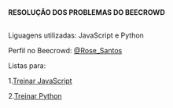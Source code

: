 ##
**RESOLUÇÃO DOS PROBLEMAS DO BEECROWD**
##

Liguagens utilizadas: JavaScript e Python

Perfil no Beecrowd: [@Rose_Santos](https://judge.beecrowd.com/pt/profile/559299)

Listas para:

1.[Treinar JavaScript](https://github.com/rose-del/Beecrowd/tree/main/javascript)

2.[Treinar Python](https://github.com/rose-del/Beecrowd/tree/main/python)
